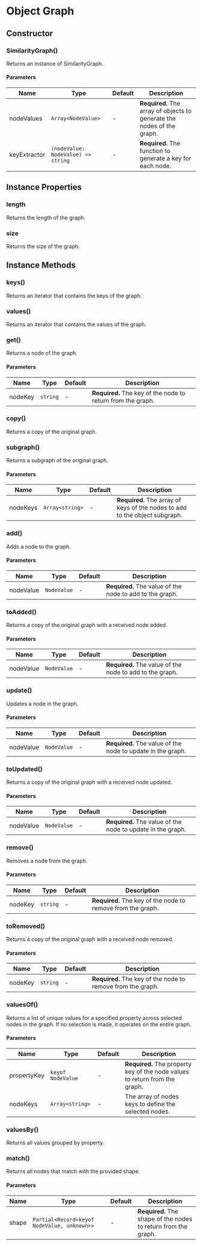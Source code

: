 <!-- markdownlint-disable-file no-duplicate-heading -->
# Object Graph

## Constructor

### SimilarityGraph()

Returns an instance of SimilarityGraph.

#### Parameters

| Name | Type | Default | Description |
| --- | --- | --- | --- |
| nodeValues | `Array<NodeValue>` | - | __Required.__ The array of objects to generate the nodes of the graph. |
| keyExtractor | `(nodeValue: NodeValue) => string` | - | __Required.__ The function to generate a key for each node. |

## Instance Properties

### length

Returns the length of the graph.

### size

Returns the size of the graph.

## Instance Methods

### keys()

Returns an iterator that contains the keys of the graph.

### values()

Returns an iterator that contains the values of the graph.

### get()

Returns a node of the graph.

#### Parameters

| Name | Type | Default | Description |
| --- | --- | --- | --- |
| nodeKey | `string` | - | __Required.__ The key of the node to return from the graph. |

### copy()

Returns a copy of the original graph.

### subgraph()

Returns a subgraph of the original graph.

#### Parameters

| Name | Type | Default | Description |
| --- | --- | --- | --- |
| nodeKeys | `Array<string>` | - | __Required.__ The array of keys of the nodes to add to the object subgraph. |

### add()

Adds a node to the graph.

#### Parameters

| Name | Type | Default | Description |
| --- | --- | --- | --- |
| nodeValue | `NodeValue` | - | __Required.__ The value of the node to add to the graph. |

### toAdded()

Returns a copy of the original graph with a received node added.

#### Parameters

| Name | Type | Default | Description |
| --- | --- | --- | --- |
| nodeValue | `NodeValue` | - | __Required.__ The value of the node to add to the graph. |

### update()

Updates a node in the graph.

#### Parameters

| Name | Type | Default | Description |
| --- | --- | --- | --- |
| nodeValue | `NodeValue` | - | __Required.__ The value of the node to update in the graph. |

### toUpdated()

Returns a copy of the original graph with a received node updated.

#### Parameters

| Name | Type | Default | Description |
| --- | --- | --- | --- |
| nodeValue | `NodeValue` | - | __Required.__ The value of the node to update in the graph. |

### remove()

Removes a node from the graph.

#### Parameters

| Name | Type | Default | Description |
| --- | --- | --- | --- |
| nodeKey | `string` | - | __Required.__ The key of the node to remove from the graph. |

### toRemoved()

Returns a copy of the original graph with a received node removed.

#### Parameters

| Name | Type | Default | Description |
| --- | --- | --- | --- |
| nodeKey | `string` | - | __Required.__ The key of the node to remove from the graph. |

### valuesOf()

Returns a list of unique values for a specified property across selected nodes in the graph. If no selection is made, it operates on the entire graph.

#### Parameters

| Name | Type | Default | Description |
| --- | --- | --- | --- |
| propertyKey | `keyof NodeValue` | - | __Required.__ The property key of the node values to return from the graph. |
| nodeKeys | `Array<string>` | - | The array of nodes keys to define the selected nodes. |

### valuesBy()

Returns all values grouped by property.

### match()

Returns all nodes that match with the provided shape.

#### Parameters

| Name | Type | Default | Description |
| --- | --- | --- | --- |
| shape | `Partial<Record<keyof NodeValue, unknown>>` | - | __Required.__ The shape of the nodes to return from the graph. |
